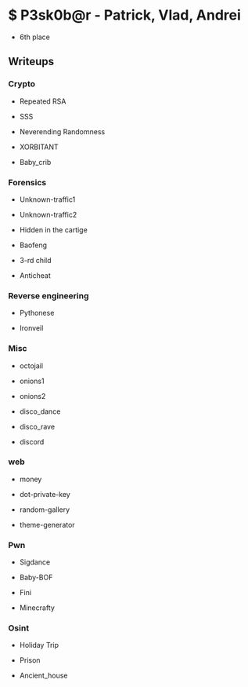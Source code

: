 # $ P3sk0b@r - Patrick, Vlad, Andrei
- 6th place

## Writeups

### Crypto

- Repeated RSA

- SSS

- Neverending Randomness

- XORBITANT

- Baby_crib

### Forensics

- Unknown-traffic1

- Unknown-traffic2

- Hidden in the cartige

- Baofeng

- 3-rd child

- Anticheat

### Reverse engineering

- Pythonese

- Ironveil

### Misc

- octojail

- onions1

- onions2

- disco_dance

- disco_rave

- discord

### web

- money

- dot-private-key

- random-gallery

- theme-generator

### Pwn

- Sigdance

- Baby-BOF

- Fini

- Minecrafty

### Osint

- Holiday Trip

- Prison

- Ancient_house

